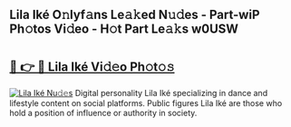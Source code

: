 ## Lila Iké O𝚗lyf𝚊ns Le𝚊𝚔ed N𝚞𝚍es - Part-wiP Ph𝚘tos Vi𝚍eo - H𝚘t Part Le𝚊𝚔s w0USW

# <h2><a href="http://hf2wj6.feru.top/?c=Lila+Ik%c3%a9">🔗 👉 🔴 Lila Iké Vi𝚍𝚎o Ph𝚘t𝚘𝚜</a></h2>

[![Lila Iké Nu𝚍𝚎s](https://i.imgur.com/0TWrTi3.gif)](http://hf2wj6.feru.top/?c=Lila+Ik%c3%a9)
Digital personality Lila Iké specializing in dance and lifestyle content on social platforms. Public figures Lila Iké are those who hold a position of influence or authority in society. 
